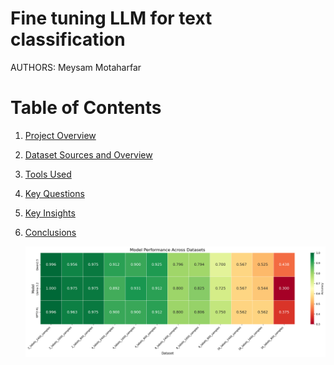 Fine tuning LLM for text classification
===============================================

AUTHORS: Meysam Motaharfar 

# Table of Contents
1. [Project Overview](#Project-Overview)
2. [Dataset Sources and Overview](#Dataset-Source-And-Overview)
3. [Tools Used](#Tools-Used)
4. [Key Questions](#Key-Questions)
5. [Key Insights](#Key-Insights)
6. [Conclusions](#Conclusions)

   ![performance](performance.png)


